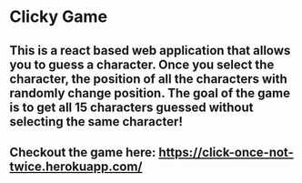 # Clicky Game

## This is a react based web application that allows you to guess a character. Once you select the character, the position of all the characters with randomly change position. The goal of the game is to get all 15 characters guessed without selecting the same character!

## Checkout the game here: https://click-once-not-twice.herokuapp.com/
